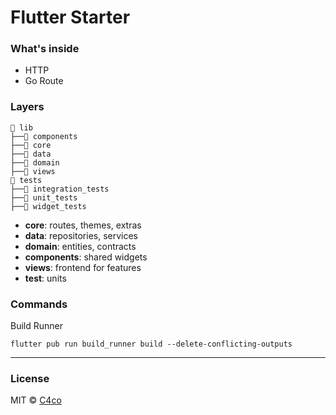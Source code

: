 # Flutter Starter

### What's inside

- HTTP
- Go Route

### Layers

```
📂 lib
├──📁 components
├──📁 core
├──📁 data
├──📁 domain
├──📁 views
📂 tests
├──📁 integration_tests
├──📁 unit_tests
├──📁 widget_tests
```
- **core**: routes, themes, extras
- **data**: repositories, services
- **domain**: entities, contracts
- **components**: shared widgets
- **views**: frontend for features
- **test**: units

### Commands

Build Runner
```
flutter pub run build_runner build --delete-conflicting-outputs
```

---

### License

MIT © [C4co](https://github.com/C4co)